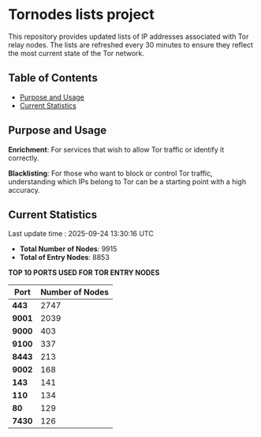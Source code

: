 # Tornodes lists project

This repository provides updated lists of IP addresses associated with Tor relay nodes. The lists are refreshed every 30 minutes to ensure they reflect the most current state of the Tor network.

## Table of Contents

- [Purpose and Usage](#purpose-and-usage)
- [Current Statistics](#current-statistics)


## Purpose and Usage

**Enrichment**: For services that wish to allow Tor traffic or identify it correctly.

**Blacklisting**: For those who want to block or control Tor traffic, understanding which IPs belong to Tor can be a starting point with a high accuracy.

## Current Statistics

Last update time : 2025-09-24 13:30:16 UTC

- **Total Number of Nodes**: 9915
- **Total of Entry Nodes**: 8853

**TOP 10 PORTS USED FOR TOR ENTRY NODES**

| **Port** | **Number of Nodes** |
|------|-----------------|
| **443**   | 2747  |
| **9001**   | 2039  |
| **9000**   | 403  |
| **9100**   | 337  |
| **8443**   | 213  |
| **9002**   | 168  |
| **143**   | 141  |
| **110**   | 134  |
| **80**   | 129  |
| **7430**   | 126  |

